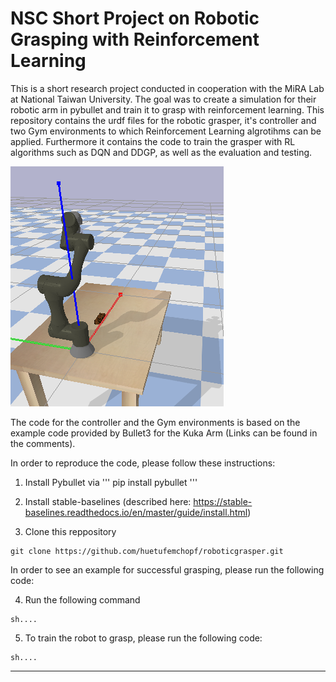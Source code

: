 # NSC Short Project on Robotic Grasping with Reinforcement Learning 

This is a short research project conducted in cooperation with the MiRA Lab at National Taiwan University. The goal was to create a simulation for their robotic arm in pybullet and train it to grasp with reinforcement learning. This repository contains the urdf files for the robotic grasper, it's controller and two Gym environments to which Reinforcement Learning algrotihms can be applied. Furthermore it contains the code to train the grasper with RL algorithms such as DQN and DDGP, as well as the evaluation and testing. 

![Alt The robot model](robotmodel.png)

The code for the controller and the Gym environments is based on the example code provided by Bullet3 for the Kuka Arm (Links can be found in the comments). 

In order to reproduce the code, please follow these instructions: 

1. Install Pybullet via 
'''
pip install pybullet
'''

2. Install stable-baselines (described here: https://stable-baselines.readthedocs.io/en/master/guide/install.html)


3. Clone this reppository

```
git clone https://github.com/huetufemchopf/roboticgrasper.git
```

In order to see an example for successful grasping, please run the following code:

4. Run the following command 

```
sh....
```

5. To train the robot to grasp, please run the following code:

```
sh....
```

---


